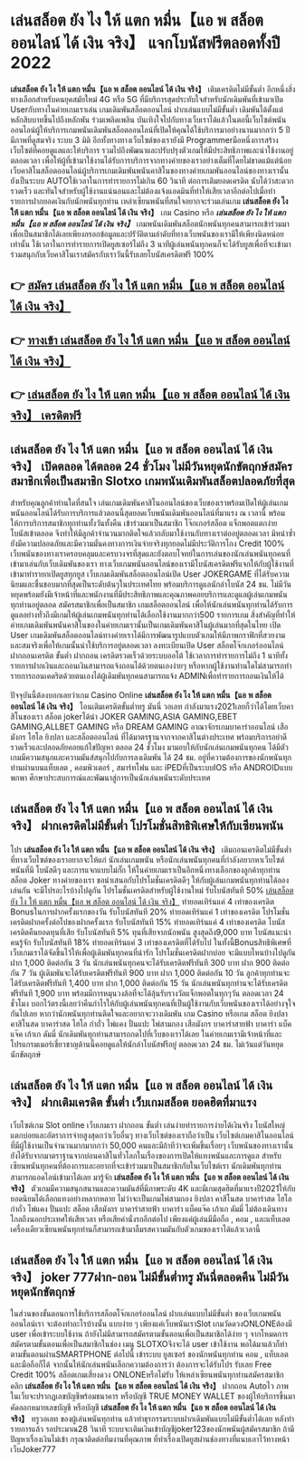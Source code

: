 # เล่นสล็อต ยัง ไง ให้ แตก หมื่น【แอ พ สล็อต ออนไลน์ ได้ เงิน จริง】  แจกโบนัสฟรีตลอดทั้งปี 2022

**เล่นสล็อต ยัง ไง ให้ แตก หมื่น【แอ พ สล็อต ออนไลน์ ได้ เงิน จริง】** เติมเครดิตไม่มีขั้นต่ำ  อีกหนึ่งสิ่งทางเลือกสำหรับคนยุคสมัยใหม่ 4G หรือ 5G ที่มีบริการสุดประทับใจสำหรับนักเดิมพันที่เข้ามาเปิด Userกับทางในค่ายเกมเราเล่น เกมเดิมพันสล็อตออนไลน์ ฝากเล่นแบบไม่มีขั้นต่ำ เดิมพันได้ตั้งแต่ หลักสิบบาทขึ้นไปถึงหลักพัน ร่วมเพลิดเพลิน บันเทิงใจไปกับทางเว็บเราได้แล้วในตอนี้เว็บไซต์พนันออนไลน์ผู้ให้บริการเกมพนันเดิมพันสล็อตออนไลน์ที่เปิดให้คุณได้ใช้บริการมาอย่างนานมากกว่า 5 ปี มีภาพที่ดูสมจริง ระบบ 3 มิติ
อีกทั้งทางทางเว็บไซต์ของเรายังมี Programmerมือหนึ่งการสร้างเว็บไซต์ที่คอยดูแลและให้บริการ  รวมไปถึงพัฒนาและปรับปรุงตัวเกมให้มีประสิทธิภาพและน่าใช้งานอยู่ตลอดเวลา เพื่อให้ผู้ที่เข้ามาใช้งานได้รับการบริการจากทางค่ายของเราอย่างเต็มที่โดยไม่ขาดแม้แต่น้อย เว็บคาสิโนสล็อตออนไลน์ผู้บริการเกมเดิมพันพนันคาสิโนของทางค่ายเกมพันออนไลน์ของทางเรานั้นยังเป็นระบบ AUTOใช้เวลาในการทำรายการไม่เกิน 60 วินาที ต่อการเติมยอดเครดิต นับได้ว่าสะดวกรวดเร็ว และทันใจสำหรับผู้ใช้งานแน่นอนและไม่ต้องแจ้งแอดมินที่ทำให้เสียเวลาอีกต่อไปเมื่อทำรายการฝากยอดเงินกับนักพนันทุกท่าน
เหล่าเซียนพนันที่สนใจอยากจะร่วมเล่นเกม **เล่นสล็อต ยัง ไง ให้ แตก หมื่น【แอ พ สล็อต ออนไลน์ ได้ เงิน จริง】** เกม Casino  หรือ ***เล่นสล็อต ยัง ไง ให้ แตก หมื่น【แอ พ สล็อต ออนไลน์ ได้ เงิน จริง】*** เกมพนันเดิมพันสล็อตนักพนันทุกคนสามารถเข้าร่วมมาเพื่อเป็นสมาชิกได้เลยเพียงกรอกข้อมูลและปรัวัติตามลำดับที่ทางเว็บพนันของเรามีให้เพียงนิดหน่อยเท่านั้น ใช้เวลาในการทำรายการเปิดยูสเซอร์ไม่ถึง 3 นาทีผู้เล่นพนันทุกคนก็จะได้รับยูสเพื่อที่จะเข้ามาร่วมสนุกกับเว็บคาสิโนเราสมัครกับเราวันนี้รับเลยโบนัสเครดิตฟรี 100%

## 👉 [สมัคร เล่นสล็อต ยัง ไง ให้ แตก หมื่น【แอ พ สล็อต ออนไลน์ ได้ เงิน จริง】](https://archa888.com/)
## 👉 [ทางเข้า เล่นสล็อต ยัง ไง ให้ แตก หมื่น【แอ พ สล็อต ออนไลน์ ได้ เงิน จริง】](https://archa888.com/)
## 👉 [เล่นสล็อต ยัง ไง ให้ แตก หมื่น【แอ พ สล็อต ออนไลน์ ได้ เงิน จริง】 เครดิตฟรี](https://archa888.com/)

## เล่นสล็อต ยัง ไง ให้ แตก หมื่น【แอ พ สล็อต ออนไลน์ ได้ เงิน จริง】 เปิดตลอด ได้ตลอด 24 ชั่วโมง ไม่มีวันหยุดนักขัตฤกษ์สมัครสมาชิกเพื่อเป็นสมาชิก Slotxo เกมพนันเดิมพันสล็อตปลอดภัยที่สุด

สำหรับคุณลูกค้าท่านใดที่สนใจ เล่นเกมเดิมพันคาสิโนออนไลน์ของเว็บของเราพร้อมเปิดให้ผู้เล่นเกมพนันออนไลน์ได้รับการบริการแล้วตอนนี้สุดยอดเว็บพนันเดิมพันออนไลน์ที่มาแรง ณ เวลานี้ พร้อมให้การบริการสมาชิกทุกท่านทั้งวันทั้งคืน เข้าร่วมมาเป็นสมาชิก โจ๊กเกอร์สล็อต แจ็กพอตแตกง่าย โบนัสเข้าตลอด จึงทำให้มีลูกค้าจำนวนมากติดใจแล้วกลับมาใช้งานกับทางเราต่ออยู่ตลอดเวลา มิหนำซ้ำยังมีความปลอดภัยและมีความมั่นคงทางการเงินจ่ายจริงทุกยอดไม่มีประวัติการโกง Credit 100% เว็บพนันของทางเราครอบคลุมและครบวงจรที่สุดและยังตอบโจทย์ในการเล่นของนักเล่นพนันทุกคนที่เข้ามาเล่นกับเว็บเดิมพันของเรา
ทางเว็บเกมพนันออนไลน์ของเรามีโบนัสเครดิตฟรีแจกให้กับผู้ใช้งานที่เข้ามาทำรายกเปิดยูสทุกยูส เว็บเกมเดิมพันสล็อตออนไลน์เปิด User JOKERGAME ที่ได้รับความนิยมและชื่นชอบมากที่สุดเป็นระดับต้นๆในประเทศไทย พร้อมบริการดูแลนักล่าโบนัส 24 ชม. ไม่มีวันหยุดพร้อมยังมีเจ้าหน้าที่และพนักงานที่มีประสิทธิภาพและคุณภาพคอยบริการและดูแลผู้เล่นเกมพนันทุกท่านอยู่ตลอด สมัครสมาชิกเพื่อเป็นสมาชิก เกมสล็อตออนไลน์ เพื่อให้นักเล่นพนันทุกท่านได้รับการดูแลอย่างทั่วถึงมีเกมให้ผู้เล่นเกมพนันทุกท่านได้เลือกใช้งานมากกว่า500 รายการเกม
สิ่งสำคัญที่ทำให้ค่ายเกมเดิมพันพนันคาสิโนของในค่ายเกมเรานั้นเป็นเกมเดิมพันคาสิโนผู้เล่นมากที่สุดในไทย เปิด User  เกมเดิมพันสล็อตออนไลน์ทางค่ายเราได้มีการพัฒนารูปแบบตัวเกมให้มีภาพกราฟิกที่สวยงามและสมจริงเพื่อให้เกมนั้นน่าใช้บริการอยู่ตลอดเวลา ลงทะเบียนเปิด User สล็อตโจ๊กเกอร์ออนไลน์ ฝากถอนเครดิต ขั้นต่ำ ฝากถอน เครดิตรวดเร็วด้วยระบบออโต้ ใช้เวลาการทำรายการไม่ถึง 1 นาทีทั้งรายการฝากเงินและถอนเงินสามารถแจ้งถอนได้ด้วยตนเองง่ายๆ หรือหากผู้ใช้งานท่านใดไม่สามารถทำรายการถอนเคดริตด้วยตนเองได้ผู้เดิมพันทุกคนสามารถแจ้ง ADMINเพื่อทำรายการถอนเงินให้ได้

ปัจจุบันนี้ต้องบอกเลยว่าเกม  Casino Online **เล่นสล็อต ยัง ไง ให้ แตก หมื่น【แอ พ สล็อต ออนไลน์ ได้ เงิน จริง】** โอนเติมเครดิตขั้นต่ำทรู มันนี่ วอเลท กำลังมาแรง2021เลยก็ว่าได้โดยเว็บคาสิโนของเรา สล็อต jokerได้นำ  JOKER GAMING,ASIA GAMING,EBET GAMING,ALLBET GAMING หรือ DREAM GAMING อาณาจักรเกมบาคาร่าออนไลน์ เสือ มังกร ไฮโล ยิงปลา และสล็อตออนไลน์ ที่ได้มาตรฐานจากจากคาสิโนต่างประเทศ พร้อมบริการอย่าดีรวดเร็วและปลอดภัยคอยแก้ไขปัญหา ตลอด 24 ชั่วโมง มามอบให้กับนักเล่นเกมพนันทุกคน ได้มีตัวเกมมีความสนุกและความมันส์สนุกไปกับการลงเดิมพัน ได้ 24 ชม. อยู่ที่ความต้องการของนักพนันทุกท่านผ่านบนแท็บเลต , คอมพิวเตอร์ , สมาร์ทโฟน และ iPEDที่เป็นระบบIOS หรือ ANDROIDแบบพกพา ศึกษาประสบการณ์และพัฒนาสู่การเป็นนักเล่นพนันระดับประเทศ

## เล่นสล็อต ยัง ไง ให้ แตก หมื่น【แอ พ สล็อต ออนไลน์ ได้ เงิน จริง】 ฝากเครดิตไม่มีขั้นต่ำ โปรโมชั่นสิทธิพิเศษให้กับเซียนพนัน

โปร **เล่นสล็อต ยัง ไง ให้ แตก หมื่น【แอ พ สล็อต ออนไลน์ ได้ เงิน จริง】** เติมถอนเครดิตไม่มีขั้นต่ำ ที่ทางเว็บไซต์ของเราอยากจะให้แก่  นักเล่นเกมพนัน หรือนักเล่นพนันทุกคนที่กำลังอยากหาเว็บไซต์พนันที่มี โบนัสดีๆ และการแจกแบบไม่กั๊ก ให้ในค่ายเกมเราเป็นอีกหนึ่งทางเลือกของลูกค้าทุกท่าน สล็อต Joker ทางค่ายของเรา ขอนำเสนอกับโปรโมชั่นเครดิตดีๆ ให้กับผู้เล่นเกมพนันทุกท่านได้ลองเล่นกัน จะมีโปรอะไรบ้างไปดูกัน
โปรโมชั่นเครดิตสำหรับผู้ใช้งานใหม่ รับโบนัสทันที 50% [เล่นสล็อต ยัง ไง ให้ แตก หมื่น【แอ พ สล็อต ออนไลน์ ได้ เงิน จริง】](https://archa888.com/) ทำยอดเทิร์นแค่ 4 เท่าของเครดิต
Bonusในการฝากครั้งแรกของวัน รับโบนัสทันที 20% ทำยอดเทิร์นแค่ 1 เท่าของเครดิต
โปรโมชั่นเครดิตฝากครั้งต่อไปของฝากครั้งแรก รับโบนัสทันที 15% ทำยอดเทิร์นแค่ 4 เท่าของเครดิต
โบนัสเครดิตคืนยอดทุนที่เสีย รับโบนัสทันที 5% ทุนที่เสียจากนักพนัน สูงสุดถึง9,000 บาท
โบนัสแนะนำคนรู้จัก รับโบนัสทันที 18% ทำยอดเทิร์นแค่ 3 เท่าของเครดิตที่ได้รับไป
ในทั้งนี้Bonusสิทธิพิเศษที่เว็บเกมเราได้จัดขึ้นไว้ให้เพื่อผู้เดิมพันทุกคนที่น่ารัก โปรโมชั่นเครดิตฝากบ่อย จะมีแบบไหนบ้างไปดูกัน
ฝาก 1,000 ติดต่อกัน 3 วัน นักเล่นพนันทุกคนจะได้รับเครดิตฟรีทันที 300 บาท
ฝาก 900 ติดต่อกัน 7 วัน ผู้เดิมพันจะได้รับเครดิตฟรีทันที 900 บาท
ฝาก 1,000 ติดต่อกัน 10 วัน ลูกค้าทุกท่านจะได้รับเครดิตฟรีทันที 1,400 บาท
ฝาก 1,000 ติดต่อกัน 15 วัน นักเล่นพนันทุกท่านจะได้รับเครดิตฟรีทันที 1,900 บาท
พร้อมมีการหมุนวงล้อที่จะได้ลุ้นรับรางวัลแจ็กพอตในทุกๆวัน ตลอดเวลา 24 ชั่วโมง บอกไว้ตรงนี้เลยว่าคืนกำไรให้กับผู้เล่นพนันทุกคนที่เป็นผู้ใช้งานกับเว็บพนันของเราได้อย่างจุใจกันไปเลย หากว่านักพนันทุกท่านติดใจและอยากจะวางเดิมพัน เกม Casino หรือเกม สล็อต ยิงปลา คาสิโนสด บาคาร่าสด ไฮโล กำถั่ว ไพ่แคง ปั่นแปะ ไพ่สามกอง เสือมังกร บาคาร่าสายฟ้า บาคาร่า แบ็คแจ๊ค เก้าเก ดัมมี่ นักเดิมพันทุกท่านสามารถกดไปที่เว็บของเราได้เลย ในค่ายเกมเรามีเจ้าหน้าที่และโปรแกรมเมอร์เชี่ยวชาญด้านนี้คอยดูแลให้นักล่าโบนัสฟรีอยู่ ตลอดเวลา 24 ชม. ไม่เว้นแต่วันหยุดนักขัตฤกษ์

## เล่นสล็อต ยัง ไง ให้ แตก หมื่น【แอ พ สล็อต ออนไลน์ ได้ เงิน จริง】 ฝากเติมเครดิต ขั้นต่ำ  เว็บเกมสล็อต ยอดฮิตที่มาแรง

เว็บไซต์เกม Slot online เว็บเกมเรา ฝากถอน ขั้นต่ำ เล่นง่ายทำรายการง่ายได้เงินจริง โบนัสใหญ่แตกบ่อยและอัตราการจ่ายสูงสุดกว่าเว็บอื่นๆ ทางเว็บไซต์ของเราถือว่าเป็น เว็บไซต์เกมคาสิโนออนไลน์ที่มีผู้ใช้งานเป็นจำนวนมากมากกว่า 50,000 คนและมีถ้าทีว่าจะเพิ่มขึ้นเรื่อยๆ เว็บพนันของทางเรานั้นยังได้รับจากมาตราฐานจากบ่อนคาสิโนทั่วโลกในเรื่องของการเปิดให้แทงพนันและการดูแล สำหรับเซียนพนันทุกคนที่ต้องการและอยากที่จะเข้าร่วมมาเป็นสมาชิกกับในเว็บไซต์เรา นักเดิมพันทุกท่านสามารถแอดไลน์เข้ามาได้เลย
	มารู้จัก **เล่นสล็อต ยัง ไง ให้ แตก หมื่น【แอ พ สล็อต ออนไลน์ ได้ เงิน จริง】** ตัวเกมมีความสนุกสนานและความมันส์ที่มีภาพระดับ 4K และมีเกมสุดฮิตที่มาแรงปี2021ให้กับยอดนิยมได้เลือกแทงอย่างหลากหลาย  ไม่ว่าจะเป็นเกมไพ่สามกอง  ยิงปลา คาสิโนสด บาคาร่าสด ไฮโล กำถั่ว ไพ่แคง ปั่นแปะ สล็อต เสือมังกร บาคาร่าสายฟ้า บาคาร่า แบ็คแจ๊ค เก้าเก ดัมมี่ ไม่ต้องเดินทางไกลถึงนอกประเทศให้เสียเวลา หรือเสียค่านั่งรถอีกต่อไป เพียงแค่ผู้เล่นมีมือถือ , คอม , และแท็บเลตเครื่องเดียวเซียนพนันทุกท่านก็สามารถเข้ามาลิ้มรสความมันกับตัวเกมของเราได้แล้วเวลานี้

## เล่นสล็อต ยัง ไง ให้ แตก หมื่น【แอ พ สล็อต ออนไลน์ ได้ เงิน จริง】 joker 777ฝาก-ถอน ไม่มีขั้นต่ำทรู มันนี่ตลอดคืน ไม่มีวันหยุดนักขัตฤกษ์

ในส่วนของขั้นตอนการใช้บริการสล็อตโจ๊กเกอร์ออนไลน์ ฝากเล่นแบบไม่มีขั้นต่ำ ของเว็บเกมพนันออนไลน์เรา จะต้องทำอะไรบ้างนั้น แบบง่าย ๆ เพียงแค่เว็บพนันเราSlot เกมวัดดวงONLONEต้องมี user เพื่อเข้าระบบใช้งาน ถ้ายังไม่มีสามารถสมัครตามขั้นตอนเพื่อเป็นสมาชิกได้ง่าย ๆ จากโหมดการสมัครตามขั้นตอนเพื่อเป็นสมาชิกในช่อง เมนู SLOTXOจึงจะได้ user เข้าใช้งาน พอได้มาแล้วก็ทำตามขั้นตอนผ่านSMARTPHONE ต่อไปนี้
เข้าระบบ ยูสเซอร์  ของนักพนันทุกท่าน คอม , แท็บเลต และมือถือก็ได้
จากนั้นให้นักเล่นพนันเลือกความต้องการว่า ต้องการจะได้รับโปร รับเลย Free Credit 100% สล็อตเกมเสี่ยงดวง ONLONEหรือไม่รับ
ให้เหล่าเซียนพนันทุกท่านสมัครสมาชิก คลิก **เล่นสล็อต ยัง ไง ให้ แตก หมื่น【แอ พ สล็อต ออนไลน์ ได้ เงิน จริง】** ฝากถอน Autoไว ภาพในเว็บจะปรากฏเลขบัญชีพร้อมธนาคาร หรือบัญชี TRUE MONEY WALLET ของผู้ให้บริการขึ้นมา
คัดลอกหมายเลขบัญชี หรือบัญชี **เล่นสล็อต ยัง ไง ให้ แตก หมื่น【แอ พ สล็อต ออนไลน์ ได้ เงิน จริง】** ทรูวอเลท ของผู้เล่นพนันทุกท่าน แล้วทำธุรกรรมระบบฝากเดิมพันแบบไม่มีขั้นต่ำได้เลย
หลังทำรายการแล้ว รอประมาณ28 วินาที ระบบจะเติมเงินเข้าบัญชีjoker123ของนักพนันผู้สมัครสมาชิก
ถ้ามีปัญหาเรื่องเงินไม่เข้า กรุณาติดต่อทีมงานที่คุณภาพ ที่ทำเรื่องเปิดยูสผ่านช่องทางที่แนบเอาไว้ทางหน้าเว็บJoker777


